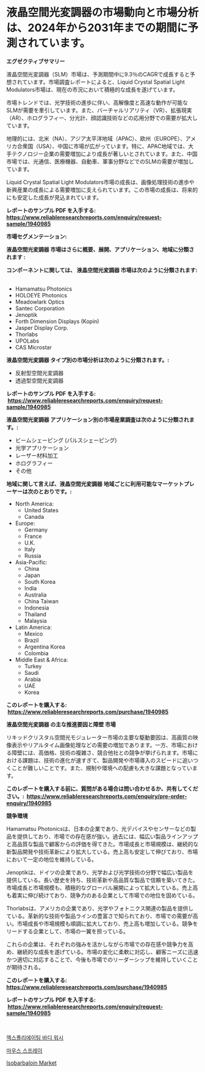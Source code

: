 <p><h1>液晶空間光変調器の市場動向と市場分析は、2024年から2031年までの期間に予測されています。</h1></p><p><strong>エグゼクティブサマリー</strong></p>
<p><p>液晶空間光変調器（SLM）市場は、予測期間中に9.3％のCAGRで成長すると予想されています。市場調査レポートによると、Liquid Crystal Spatial Light Modulators市場は、現在の市況において積極的な成長を遂げています。</p><p>市場トレンドでは、光学技術の進歩に伴い、高解像度と高速な動作が可能なSLMが需要を牽引しています。また、バーチャルリアリティ（VR）、拡張現実（AR）、ホログラフィー、分光計、顔認識技術などの応用分野での需要が拡大しています。</p><p>地理的には、北米（NA）、アジア太平洋地域（APAC）、欧州（EUROPE）、アメリカ合衆国（USA）、中国に市場が広がっています。特に、APAC地域では、大手テクノロジー企業の需要増加により成長が著しいとされています。また、中国市場では、光通信、医療機器、自動車、軍事分野などでのSLMの需要が増加しています。</p><p>Liquid Crystal Spatial Light Modulators市場の成長は、画像処理技術の進歩や新興産業の成長による需要増加に支えられています。この市場の成長は、将来的にも安定した成長が見込まれています。</p></p>
<p><strong>レポートのサンプル PDF を入手する: <a href="https://www.reliableresearchreports.com/enquiry/request-sample/1940985">https://www.reliableresearchreports.com/enquiry/request-sample/1940985</a></strong></p>
<p><strong>市場セグメンテーション:</strong></p>
<p><strong> 液晶空間光変調器 市場はさらに概要、展開、アプリケーション、地域に分類されます :</strong></p>
<p><strong>コンポーネントに関しては、 液晶空間光変調器 市場は次のように分類されます: &nbsp;</strong></p>
<p><ul><li>Hamamatsu Photonics</li><li>HOLOEYE Photonics</li><li>Meadowlark Optics</li><li>Santec Corporation</li><li>Jenoptik</li><li>Forth Dimension Displays (Kopin)</li><li>Jasper Display Corp.</li><li>Thorlabs</li><li>UPOLabs</li><li>CAS Microstar</li></ul></p>
<p><strong> 液晶空間光変調器 タイプ別の市場分析は次のように分類されます。:</strong></p>
<p><ul><li>反射型空間光変調器</li><li>透過型空間光変調器</li></ul></p>
<p><strong>レポートのサンプル PDF を入手する: &nbsp;<a href="https://www.reliableresearchreports.com/enquiry/request-sample/1940985">https://www.reliableresearchreports.com/enquiry/request-sample/1940985</a></strong></p>
<p><strong> 液晶空間光変調器 アプリケーション別の市場産業調査は次のように分類されます。:</strong></p>
<p><ul><li>ビームシェーピング (パルスシェーピング)</li><li>光学アプリケーション</li><li>レーザー材料加工</li><li>ホログラフィー</li><li>その他</li></ul></p>
<p><strong>地域に関して言えば、液晶空間光変調器 地域ごとに利用可能なマーケットプレーヤーは次のとおりです。:</strong></p>
<p><ul>
    <li>
        North America:
        <ul>
            <li>United States</li>
            <li>Canada</li>
        </ul>
    </li>
    <li>
        Europe:
        <ul>
            <li>Germany</li>
            <li>France</li>
            <li>U.K.</li>
            <li>Italy</li>
            <li>Russia</li>
        </ul>
    </li>
    <li>
        Asia-Pacific:
        <ul>
            <li>China</li>
            <li>Japan</li>
            <li>South Korea</li>
            <li>India</li>
            <li>Australia</li>
            <li>China Taiwan</li>
            <li>Indonesia</li>
            <li>Thailand</li>
            <li>Malaysia</li>
        </ul>
    </li>
    <li>
        Latin America:
        <ul>
            <li>Mexico</li>
            <li>Brazil</li>
            <li>Argentina Korea</li>
            <li>Colombia</li>
        </ul>
    </li>
    <li>
        Middle East & Africa:
        <ul>
            <li>Turkey</li>
            <li>Saudi</li>
            <li>Arabia</li>
            <li>UAE</li>
            <li>Korea</li>
        </ul>
    </li>
    </ul></p>
<p><strong>このレポートを購入する: &nbsp;<a href="https://www.reliableresearchreports.com/purchase/1940985">https://www.reliableresearchreports.com/purchase/1940985</a></strong></p>
<p><strong>液晶空間光変調器 の主な推進要因と障壁 市場</strong></p>
<p><p>リキッドクリスタル空間光モジュレーター市場の主要な駆動要因は、高画質の映像表示やリアルタイム画像処理などの需要の増加であります。一方、市場における障壁には、高価格、技術の複雑さ、競合他社との競争が挙げられます。市場における課題は、技術の進化が速すぎて、製品開発や市場導入のスピードに追いつくことが難しいことです。また、規制や環境への配慮も大きな課題となっています。</p></p>
<p><strong>このレポートを購入する前に、質問がある場合は問い合わせるか、共有してください。:&nbsp; <a href="https://www.reliableresearchreports.com/enquiry/pre-order-enquiry/1940985">https://www.reliableresearchreports.com/enquiry/pre-order-enquiry/1940985</a></strong></p>
<p><strong>競争環境</strong></p>
<p><p>Hamamatsu Photonicsは、日本の企業であり、光デバイスやセンサーなどの製品を提供しており、市場での存在感が強い。過去には、幅広い製品ラインアップと高品質な製品で顧客からの評価を得てきた。市場成長と市場規模は、継続的な新製品開発や技術革新により拡大している。売上高も安定して伸びており、市場において一定の地位を維持している。</p><p>Jenoptikは、ドイツの企業であり、光学および光学技術の分野で幅広い製品を提供している。長い歴史を持ち、技術革新や高品質な製品で信頼を築いてきた。市場成長と市場規模も、積極的なグローバル展開によって拡大している。売上高も着実に伸び続けており、競争力のある企業として市場での地位を固めている。</p><p>Thorlabsは、アメリカの企業であり、光学やフォトニクス関連の製品を提供している。革新的な技術や製品ラインの豊富さで知られており、市場での需要が高い。市場成長や市場規模も順調に拡大しており、売上高も増加している。競争をリードする企業として、市場の一翼を担っている。</p><p>これらの企業は、それぞれの強みを活かしながら市場での存在感や競争力を高め、継続的な成長を遂げている。市場の変化に柔軟に対応し、顧客ニーズに迅速かつ適切に対応することで、今後も市場でのリーダーシップを維持していくことが期待される。</p></p>
<p><strong>このレポートを購入する: &nbsp; <a href="https://www.reliableresearchreports.com/purchase/1940985">https://www.reliableresearchreports.com/purchase/1940985</a></strong></p>
<p><strong>レポートのサンプル PDF を入手する: &nbsp;<a href="https://www.reliableresearchreports.com/enquiry/request-sample/1940985">https://www.reliableresearchreports.com/enquiry/request-sample/1940985</a></strong><strong></strong></p>
<p>&nbsp;</p>
<p><p><a href="https://github.com/CorEmtymerich56566/Market-Research-Report-List-1/blob/main/378433515428.md">엑스폴리에이팅 바디 워시</a></p><p><a href="https://github.com/GabrielBlanda5656/Market-Research-Report-List-1/blob/main/213392615427.md">마우스 스프레이</a></p><p><a href="https://picayune-night-cbd.notion.site/Isobarbaloin-Market-A-Comprehensive-Report-of-its-Market-Share-Growth-Trends-2024-2031-a7f651ed52ee4479aa6858de6b723147">Isobarbaloin Market</a></p></p>